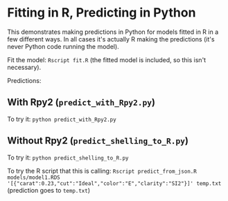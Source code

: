 # Fitting in R, Predicting in Python

This demonstrates making predictions in Python for models fitted in R in a few different ways. In all cases it's actually R making the predictions (it's never Python code running the model).

Fit the model: `Rscript fit.R` (the fitted model is included, so this isn't necessary).

Predictions:

## With Rpy2 (`predict_with_Rpy2.py`)

To try it: `python predict_with_Rpy2.py`

## Without Rpy2 (`predict_shelling_to_R.py`)

To try it: `python predict_shelling_to_R.py`

To try the R script that this is calling: `Rscript predict_from_json.R models/model1.RDS '[{"carat":0.23,"cut":"Ideal","color":"E","clarity":"SI2"}]' temp.txt` (prediction goes to `temp.txt`)
